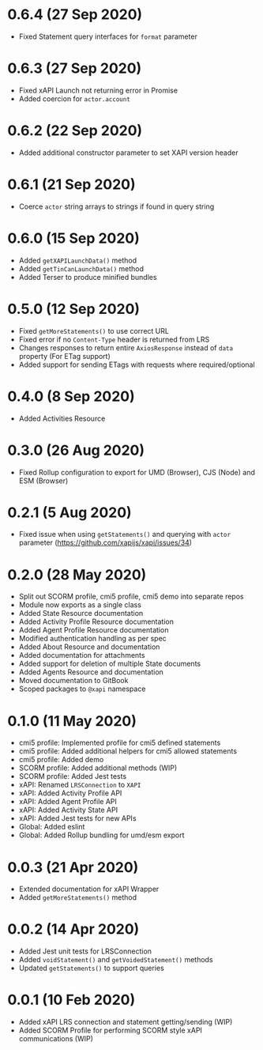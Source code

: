 # 0.6.4 (27 Sep 2020)
- Fixed Statement query interfaces for `format` parameter

# 0.6.3 (27 Sep 2020)
- Fixed xAPI Launch not returning error in Promise
- Added coercion for `actor.account`

# 0.6.2 (22 Sep 2020)
- Added additional constructor parameter to set XAPI version header

# 0.6.1 (21 Sep 2020)
- Coerce `actor` string arrays to strings if found in query string

# 0.6.0 (15 Sep 2020)
- Added `getXAPILaunchData()` method
- Added `getTinCanLaunchData()` method
- Added Terser to produce minified bundles

# 0.5.0 (12 Sep 2020)
- Fixed `getMoreStatements()` to use correct URL
- Fixed error if no `Content-Type` header is returned from LRS
- Changes responses to return entire `AxiosResponse` instead of `data` property (For ETag support)
- Added support for sending ETags with requests where required/optional

# 0.4.0 (8 Sep 2020)
- Added Activities Resource

# 0.3.0 (26 Aug 2020)
- Fixed Rollup configuration to export for UMD (Browser), CJS (Node) and ESM (Browser)

# 0.2.1 (5 Aug 2020)
- Fixed issue when using `getStatements()` and querying with `actor` parameter (https://github.com/xapijs/xapi/issues/34)

# 0.2.0 (28 May 2020)
- Split out SCORM profile, cmi5 profile, cmi5 demo into separate repos
- Module now exports as a single class
- Added State Resource documentation
- Added Activity Profile Resource documentation
- Added Agent Profile Resource documentation
- Modified authentication handling as per spec
- Added About Resource and documentation
- Added documentation for attachments
- Added support for deletion of multiple State documents
- Added Agents Resource and documentation
- Moved documentation to GitBook
- Scoped packages to `@xapi` namespace

# 0.1.0 (11 May 2020)
- cmi5 profile: Implemented profile for cmi5 defined statements
- cmi5 profile: Added additional helpers for cmi5 allowed statements
- cmi5 profile: Added demo
- SCORM profile: Added additional methods (WIP)
- SCORM profile: Added Jest tests
- xAPI: Renamed `LRSConnection` to `XAPI`
- xAPI: Added Activity Profile API
- xAPI: Added Agent Profile API
- xAPI: Added Activity State API
- xAPI: Added Jest tests for new APIs
- Global: Added eslint
- Global: Added Rollup bundling for umd/esm export

# 0.0.3 (21 Apr 2020)
- Extended documentation for xAPI Wrapper
- Added `getMoreStatements()` method

# 0.0.2 (14 Apr 2020)
- Added Jest unit tests for LRSConnection
- Added `voidStatement()` and `getVoidedStatement()` methods
- Updated `getStatements()` to support queries

# 0.0.1 (10 Feb 2020)
- Added xAPI LRS connection and statement getting/sending (WIP)
- Added SCORM Profile for performing SCORM style xAPI communications (WIP)